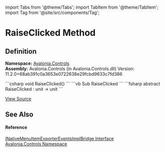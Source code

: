 import Tabs from '@theme/Tabs'; 
import TabItem from '@theme/TabItem'; 
import Tag from '@site/src/components/Tag'; 

# RaiseClicked Method




## Definition
**Namespace:** <a href="N_Avalonia_Controls">Avalonia.Controls</a>  
**Assembly:** Avalonia.Controls (in Avalonia.Controls.dll) Version: 11.2.0+68ab391c0a3653e0722638e29fcbd9633c7fd386

<Tabs groupId="api-code-preview">
<TabItem value="csharp" label="C#">
```csharp
void RaiseClicked()
```
</TabItem>
<TabItem value="vb" label="VB">
```vb
Sub RaiseClicked
```
</TabItem>
<TabItem value="fsharp" label="F#">
```fsharp
abstract RaiseClicked : unit -> unit 
```
</TabItem>
</Tabs>



<a href="https://github.com/AvaloniaUI/Avalonia/tree/master/srcAvalonia.Controls/INativeMenuItemExporterEventsImplBridge.cs" title="View the source code">View Source</a>



## See Also


#### Reference
<a href="T_Avalonia_Controls_INativeMenuItemExporterEventsImplBridge">INativeMenuItemExporterEventsImplBridge Interface</a>  
<a href="N_Avalonia_Controls">Avalonia.Controls Namespace</a>  

